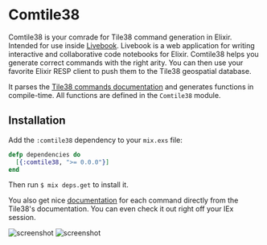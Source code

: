 # Comtile38

Comtile38 is your comrade for Tile38 command generation in Elixir. Intended for use inside [Livebook](https://livebook.dev/). Livebook is a web application for writing interactive and collaborative code notebooks for Elixir. Comtile38 helps you generate correct commands with the right arity. You can then use your favorite Elixir RESP client to push them to the Tile38 geospatial database.

It parses the [Tile38 commands documentation](https://github.com/tidwall/tile38/blob/master/core/commands.json) and generates functions in compile-time. All functions are defined in the `Comtile38` module.

## Installation

Add the `:comtile38` dependency to your `mix.exs` file:

```elixir
defp dependencies do
  [{:comtile38, ">= 0.0.0"}]
end
```

Then run `$ mix deps.get` to install it.

You also get nice [documentation](https://hexdocs.pm/comtile38/0.0.1/Comtile38.html) for each command directly from the Tile38's documentation.
You can even check it out right off your IEx session.


![screenshot](https://media.giphy.com/media/uVwSwMROJsVKqKQjTh/giphy.gif)
![screenshot](https://media.giphy.com/media/kTWURvRof4g7EmVSti/giphy.gif)


